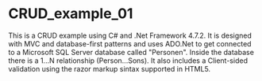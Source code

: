 # CRUD_example_01

This is a CRUD example using C# and .Net Framework 4.7.2.
It is designed with MVC and database-first patterns and uses ADO.Net to get connected to a Microsoft SQL Server database called "Personen".
Inside the database there is a 1...N relationship (Person...Sons).
It also includes a Client-sided validation using the razor markup sintax supported in HTML5. 
